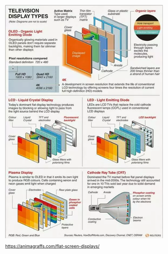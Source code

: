 ![](./images/television_display_technologies.webp)


https://animagraffs.com/flat-screen-displays/

